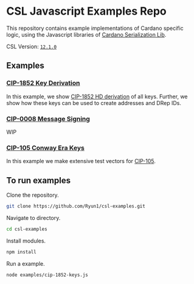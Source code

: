 # CSL Javascript Examples Repo

This repository contains example implementations of Cardano specific logic, using the Javascript libraries of [Cardano Serialization Lib](https://github.com/Emurgo/cardano-serialization-lib).

CSL Version: [`12.1.0`](https://www.npmjs.com/package/@emurgo/cardano-serialization-lib-nodejs/v/12.1.0)

## Examples

### [CIP-1852 Key Derivation](./examples/CIP-1852/cip-1852-keys.js)

In this example, we show [CIP-1852 HD derivation](https://github.com/cardano-foundation/CIPs/tree/master/CIP-1852) of all keys.
Further, we show how these keys can be used to create addresses and DRep IDs.

### [CIP-0008 Message Signing](./examples/CIP-0008/cip-0008-signing.js)

WIP

### [CIP-105 Conway Era Keys](./examples/CIP-105/cip-105-test-vectors.js)

In this example we make extensive test vectors for [CIP-105](https://github.com/cardano-foundation/CIPs/tree/master/CIP-0105).

## To run examples

Clone the repository.

```sh
git clone https://github.com/Ryun1/csl-examples.git
```

Navigate to directory.

```sh
cd csl-examples
```

Install modules.

```sh
npm install
```

Run a example.

```sh
node examples/cip-1852-keys.js
```
